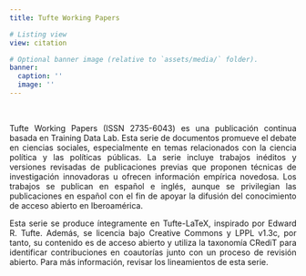 ```yaml
---
title: Tufte Working Papers

# Listing view
view: citation

# Optional banner image (relative to `assets/media/` folder).
banner:
  caption: ''
  image: ''
---
```


<br>

<p align="justify">Tufte Working Papers (ISSN 2735-6043) es una publicación continua basada en Training Data Lab. Esta serie de documentos promueve el debate en ciencias sociales, especialmente en temas relacionados con la ciencia política y las políticas públicas. La serie incluye trabajos inéditos y versiones revisadas de publicaciones previas que proponen técnicas de investigación innovadoras u ofrecen información empírica novedosa. Los trabajos se publican en español e inglés, aunque se privilegian las publicaciones en español con el fin de apoyar la difusión del conocimiento de acceso abierto en Iberoamérica.</p>

<p align="justify">Esta serie se produce íntegramente en Tufte-LaTeX, inspirado por Edward R. Tufte. Además, se licencia bajo Creative Commons y LPPL v1.3c, por tanto, su contenido es de acceso abierto y utiliza la taxonomía CRediT para identificar contribuciones en coautorías junto con un proceso de revisión abierto. Para más información, revisar los lineamientos de esta serie.</p>

<br>
